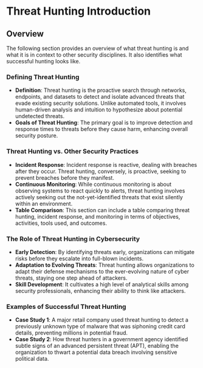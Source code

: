 # Threat Hunting Introduction

## **Overview** <a href="#overview" id="overview"></a>

The following section provides an overview of what threat hunting is and what it is in context to other security disciplines. It also identifies what successful hunting looks like.

### **Defining Threat Hunting** <a href="#defining-threat-hunting" id="defining-threat-hunting"></a>

* **Definition**: Threat hunting is the proactive search through networks, endpoints, and datasets to detect and isolate advanced threats that evade existing security solutions. Unlike automated tools, it involves human-driven analysis and intuition to hypothesize about potential undetected threats.
* **Goals of Threat Hunting**: The primary goal is to improve detection and response times to threats before they cause harm, enhancing overall security posture.

### **Threat Hunting vs. Other Security Practices** <a href="#threat-hunting-vs.-other-security-practices" id="threat-hunting-vs.-other-security-practices"></a>

* **Incident Response**: Incident response is reactive, dealing with breaches after they occur. Threat hunting, conversely, is proactive, seeking to prevent breaches before they manifest.
* **Continuous Monitoring**: While continuous monitoring is about observing systems to react quickly to alerts, threat hunting involves actively seeking out the not-yet-identified threats that exist silently within an environment.
* **Table Comparison**: This section can include a table comparing threat hunting, incident response, and monitoring in terms of objectives, activities, tools used, and outcomes.

### **The Role of Threat Hunting in Cybersecurity** <a href="#the-role-of-threat-hunting-in-cybersecurity" id="the-role-of-threat-hunting-in-cybersecurity"></a>

* **Early Detection**: By identifying threats early, organizations can mitigate risks before they escalate into full-blown incidents.
* **Adaptation to Evolving Threats**: Threat hunting allows organizations to adapt their defense mechanisms to the ever-evolving nature of cyber threats, staying one step ahead of attackers.
* **Skill Development**: It cultivates a high level of analytical skills among security professionals, enhancing their ability to think like attackers.

### **Examples of Successful Threat Hunting** <a href="#examples-of-successful-threat-hunting" id="examples-of-successful-threat-hunting"></a>

* **Case Study 1**: A major retail company used threat hunting to detect a previously unknown type of malware that was siphoning credit card details, preventing millions in potential fraud.
* **Case Study 2**: How threat hunters in a government agency identified subtle signs of an advanced persistent threat (APT), enabling the organization to thwart a potential data breach involving sensitive political data.
